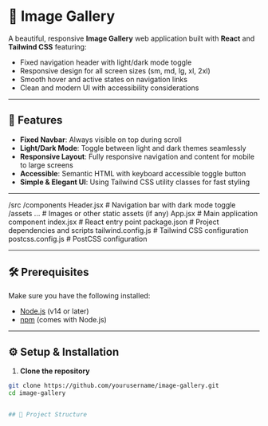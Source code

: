 # 📸 Image Gallery

A beautiful, responsive **Image Gallery** web application built with **React** and **Tailwind CSS** featuring:

- Fixed navigation header with light/dark mode toggle
- Responsive design for all screen sizes (sm, md, lg, xl, 2xl)
- Smooth hover and active states on navigation links
- Clean and modern UI with accessibility considerations

---

## 🚀 Features

- **Fixed Navbar**: Always visible on top during scroll
- **Light/Dark Mode**: Toggle between light and dark themes seamlessly
- **Responsive Layout**: Fully responsive navigation and content for mobile to large screens
- **Accessible**: Semantic HTML with keyboard accessible toggle button
- **Simple & Elegant UI**: Using Tailwind CSS utility classes for fast styling

---
/src
/components
Header.jsx # Navigation bar with dark mode toggle
/assets
... # Images or other static assets (if any)
App.jsx # Main application component
index.jsx # React entry point
package.json # Project dependencies and scripts
tailwind.config.js # Tailwind CSS configuration
postcss.config.js # PostCSS configuration

---

## 🛠️ Prerequisites

Make sure you have the following installed:

- [Node.js](https://nodejs.org/en/) (v14 or later)
- [npm](https://www.npmjs.com/get-npm) (comes with Node.js)

---

## ⚙️ Setup & Installation

1. **Clone the repository**

```bash
git clone https://github.com/yourusername/image-gallery.git
cd image-gallery


## 📂 Project Structure

